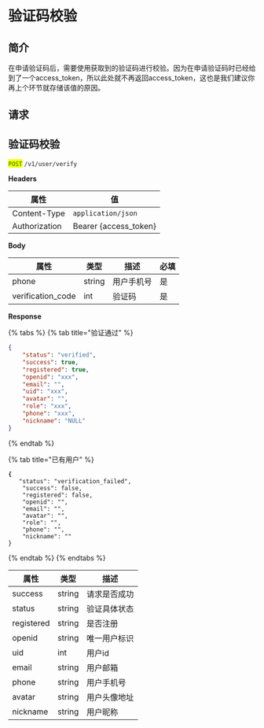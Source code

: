 # 验证码校验

## 简介

在申请验证码后，需要使用获取到的验证码进行校验。因为在申请验证码时已经给到了一个access\_token，所以此处就不再返回access\_token，这也是我们建议你再上个环节就存储该值的原因。

## &#x20;请求

## 验证码校验

<mark style="color:green;">`POST`</mark> `/v1/user/verify`

**Headers**

| 属性            | 值                      |
| ------------- | ---------------------- |
| Content-Type  | `application/json`     |
| Authorization | Bearer {access\_token} |

**Body**

| 属性                 | 类型     | 描述    | 必填 |
| ------------------ | ------ | ----- | -- |
| phone              | string | 用户手机号 | 是  |
| verification\_code | int    | 验证码   | 是  |

**Response**

{% tabs %}
{% tab title="验证通过" %}
```json
{
	"status": "verified",
	"success": true,
	"registered": true,
	"openid": "xxx",
	"email": "",
	"uid": "xxx",
	"avatar": "",
	"role": "xxx",
	"phone": "xxx",
	"nickname": "NULL"
}
```
{% endtab %}

{% tab title="已有用户" %}
<pre class="language-json"><code class="lang-json"><strong>{
</strong>	"status": "verification_failed",
	"success": false,
	"registered": false,
	"openid": "",
	"email": "",
	"avatar": "",
	"role": "",
	"phone": "",
	"nickname": ""
}
</code></pre>
{% endtab %}
{% endtabs %}

| 属性         | 类型     | 描述     |
| ---------- | ------ | ------ |
| success    | string | 请求是否成功 |
| status     | string | 验证具体状态 |
| registered | string | 是否注册   |
| openid     | string | 唯一用户标识 |
| uid        | int    | 用户id   |
| email      | string | 用户邮箱   |
| phone      | string | 用户手机号  |
| avatar     | string | 用户头像地址 |
| nickname   | string | 用户昵称   |
